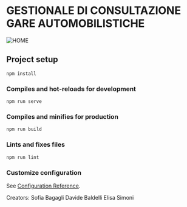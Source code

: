# GESTIONALE DI CONSULTAZIONE GARE AUTOMOBILISTICHE

![HOME](https://user-images.githubusercontent.com/73821477/132094404-ce453bec-06c3-408b-b2ed-5df4bdfa96c7.PNG)


## Project setup
```
npm install
```

### Compiles and hot-reloads for development
```
npm run serve
```

### Compiles and minifies for production
```
npm run build
```

### Lints and fixes files
```
npm run lint
```

### Customize configuration
See [Configuration Reference](https://cli.vuejs.org/config/).

Creators: 
Sofia Bagagli
Davide Baldelli
Elisa Simoni
